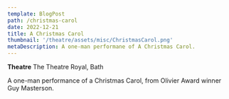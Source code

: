 ```yaml
---
template: BlogPost
path: /christmas-carol
date: 2022-12-21
title: A Christmas Carol
thumbnail: '/theatre/assets/misc/ChristmasCarol.png'
metaDescription: A one-man performane of A Christmas Carol.
---
```


**Theatre**      The Theatre Royal, Bath  

A one-man performance of a Christmas Carol, from Olivier Award winner Guy Masterson.